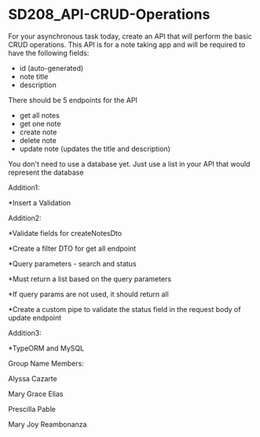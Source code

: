 # SD208_API-CRUD-Operations
For your asynchronous task today, create an API that will perform the basic CRUD operations. This API is for a note taking app and will be required to have the following fields:

- id (auto-generated)
- note title
- description

There should be 5 endpoints for the API
- get all notes
- get one note
- create note
- delete note
- update note (updates the title and description)

You don't need to use a database yet. Just use a list in your API that would represent the database

Addition1: 

*Insert a Validation

Addition2:

*Validate fields for createNotesDto

*Create a filter DTO for get all endpoint

*Query parameters - search and status

*Must return a list based on the query parameters

*If query params are not used, it should return all

*Create a custom pipe to validate the status field in the request body of update endpoint

Addition3:

*TypeORM and MySQL

Group Name Members:

Alyssa Cazarte

Mary Grace Elias

Prescilla Pable

Mary Joy Reambonanza
